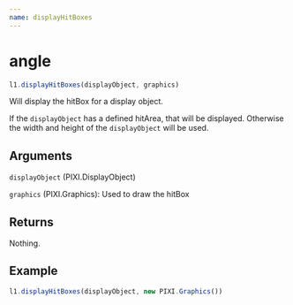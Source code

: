 ```yaml
---
name: displayHitBoxes
---
```


# angle

```js
l1.displayHitBoxes(displayObject, graphics)
```

Will display the hitBox for a display object.

If the `displayObject` has a defined hitArea, that will be displayed.
Otherwise the width and height of the `displayObject` will be used.

## Arguments

`displayObject` (PIXI.DisplayObject)

`graphics` (PIXI.Graphics): Used to draw the hitBox

## Returns

Nothing.

## Example

```js
l1.displayHitBoxes(displayObject, new PIXI.Graphics())
```
